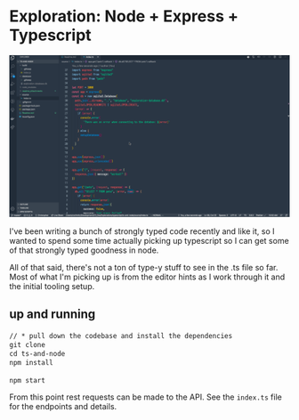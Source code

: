# Exploration: Node + Express + Typescript

![demo](readme_attachments/demo.gif)

I've been writing a bunch of strongly typed code recently and like it, so I wanted to spend some time actually picking up typescript so I can get some of that strongly typed goodness in node.

All of that said, there's not a ton of type-y stuff to see in the .ts file so far. Most of what I'm picking up is from the editor hints as I work through it and the initial tooling setup.

## up and running

```
// * pull down the codebase and install the dependencies
git clone
cd ts-and-node
npm install

npm start
```

From this point rest requests can be made to the API. See the `index.ts` file for the endpoints and details.
